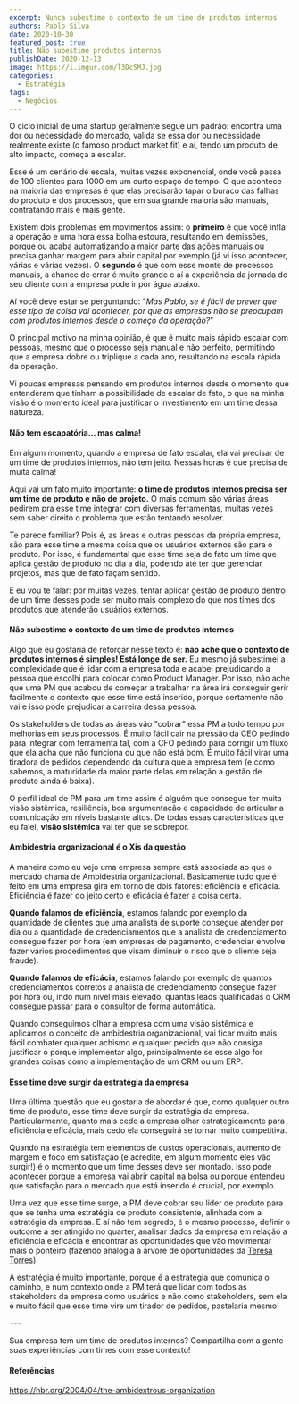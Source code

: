 ```yaml
---
excerpt: Nunca subestime o contexto de um time de produtos internos
authors: Pablo Silva
date: 2020-10-30
featured_post: true
title: Não subestime produtos internos
publishDate: 2020-12-13
image: https://i.imgur.com/l3DcSMJ.jpg
categories:
  - Estratégia
tags:
  - Negócios
---
```


O ciclo inicial de uma startup geralmente segue um padrão: encontra uma
dor ou necessidade do mercado, valida se essa dor ou necessidade
realmente existe (o famoso product market fit) e aí, tendo um produto de
alto impacto, começa a escalar.

Esse é um cenário de escala, muitas vezes exponencial, onde você passa
de 100 clientes para 1000 em um curto espaço de tempo. O que acontece na
maioria das empresas é que elas precisarão tapar o buraco das falhas do
produto e dos processos, que em sua grande maioria são manuais,
contratando mais e mais gente. 

Existem dois problemas em movimentos assim: o **primeiro** é que você
infla a operação e uma hora essa bolha estoura, resultando em demissões,
porque ou acaba automatizando a maior parte das ações manuais ou precisa
ganhar margem para abrir capital por exemplo (já vi isso acontecer,
várias e várias vezes). O **segundo** é que com esse monte de processos
manuais, a chance de errar é muito grande e aí a experiência da jornada
do seu cliente com a empresa pode ir por água abaixo.

Aí você deve estar se perguntando: "*Mas Pablo, se é fácil de prever que
esse tipo de coisa vai acontecer, por que as empresas não se preocupam
com produtos internos desde o começo da operação?*"

O principal motivo na minha opinião, é que é muito mais rápido escalar
com pessoas, mesmo que o processo seja manual e não perfeito, permitindo
que a empresa dobre ou triplique a cada ano, resultando na escala rápida
da operação.

Vi poucas empresas pensando em produtos internos desde o momento que
entenderam que tinham a possibilidade de escalar de fato, o que na minha
visão é o momento ideal para justificar o investimento em um time dessa
natureza.

#### Não tem escapatória... mas calma!

Em algum momento, quando a empresa de fato escalar, ela vai precisar de
um time de produtos internos, não tem jeito. Nessas horas é que precisa
de muita calma!

Aqui vai um fato muito importante: **o time de produtos internos precisa
ser um time de produto e não de projeto.** O mais comum são várias áreas
pedirem pra esse time integrar com diversas ferramentas, muitas vezes
sem saber direito o problema que estão tentando resolver.

Te parece familiar? Pois é, as áreas e outras pessoas da própria
empresa, são para esse time a mesma coisa que os usuários externos são
para o produto. Por isso, é fundamental que esse time seja de fato um
time que aplica gestão de produto no dia a dia, podendo até ter que
gerenciar projetos, mas que de fato façam sentido. 

E eu vou te falar: por muitas vezes, tentar aplicar gestão de produto
dentro de um time desses pode ser muito mais complexo do que nos times
dos produtos que atenderão usuários externos.

#### Não subestime o contexto de um time de produtos internos

Algo que eu gostaria de reforçar nesse texto é: **não ache que o
contexto de produtos internos é simples! Está longe de ser.** Eu mesmo
já subestimei a complexidade que é lidar com a empresa toda e acabei
prejudicando a pessoa que escolhi para colocar como Product Manager. Por
isso, não ache que uma PM que acabou de começar a trabalhar na área irá
conseguir gerir facilmente o contexto que esse time está inserido,
porque certamente não vai e isso pode prejudicar a carreira dessa
pessoa.

Os stakeholders de todas as áreas vão "cobrar" essa PM a todo tempo por
melhorias em seus processos. É muito fácil cair na pressão da CEO
pedindo para integrar com ferramenta tal, com a CFO pedindo para
corrigir um fluxo que ela acha que não funciona ou que não está bom. É
muito fácil virar uma tiradora de pedidos dependendo da cultura que a
empresa tem (e como sabemos, a maturidade da maior parte delas em
relação a gestão de produto ainda é baixa).

O perfil ideal de PM para um time assim é alguém que consegue ter muita
visão sistêmica, resiliência, boa argumentação e capacidade de articular
a comunicação em níveis bastante altos. De todas essas características
que eu falei, **visão sistêmica** vai ter que se sobrepor.

#### Ambidestria organizacional é o Xis da questão

A maneira como eu vejo uma empresa sempre está associada ao que o
mercado chama de Ambidestria organizacional. Basicamente tudo que é
feito em uma empresa gira em torno de dois fatores: eficiência e
eficácia. Eficiência é fazer do jeito certo e eficácia é fazer a coisa
certa.

**Quando falamos de eficiência**, estamos falando por exemplo da
quantidade de clientes que uma analista de suporte consegue atender por
dia ou a quantidade de credenciamentos que a analista de credenciamento
consegue fazer por hora (em empresas de pagamento, credenciar envolve
fazer vários procedimentos que visam diminuir o risco que o cliente seja
fraude).

**Quando falamos de eficácia**, estamos falando por exemplo de quantos
credenciamentos corretos a analista de credenciamento consegue fazer por
hora ou, indo num nível mais elevado, quantas leads qualificadas o CRM
consegue passar para o consultor de forma automática.

Quando conseguimos olhar a empresa com uma visão sistêmica e aplicamos o
conceito de ambidestria organizacional, vai ficar muito mais fácil
combater qualquer achismo e qualquer pedido que não consiga justificar o
porque implementar algo, principalmente se esse algo for grandes coisas
como a implementação de um CRM ou um ERP.

#### Esse time deve surgir da estratégia da empresa

Uma última questão que eu gostaria de abordar é que, como qualquer outro
time de produto, esse time deve surgir da estratégia da empresa.
Particularmente, quanto mais cedo a empresa olhar estrategicamente para
eficiência e eficácia, mais cedo ela conseguirá se tornar muito
competitiva.

Quando na estratégia tem elementos de custos operacionais, aumento de
margem e foco em satisfação (e acredite, em algum momento eles vão
surgir!) é o momento que um time desses deve ser montado. Isso pode
acontecer porque a empresa vai abrir capital na bolsa ou porque entendeu
que satisfação para o mercado que está inserido é crucial, por exemplo.

Uma vez que esse time surge, a PM deve cobrar seu líder de produto para
que se tenha uma estratégia de produto consistente, alinhada com a
estratégia da empresa. E aí não tem segredo, é o mesmo processo, definir
o outcome a ser atingido no quarter, analisar dados da empresa em
relação a eficiência e eficácia e encontrar as oportunidades que vão
movimentar mais o ponteiro (fazendo analogia a árvore de oportunidades
da [Teresa Torres](https://medium.com/u/dc6ee2fb8502)).

A estratégia é muito importante, porque é a estratégia que comunica o
caminho, e num contexto onde a PM terá que lidar com todos as
stakeholders da empresa como usuários e não como stakeholders, sem ela é
muito fácil que esse time vire um tirador de pedidos, pastelaria mesmo!

 --- 

Sua empresa tem um time de produtos internos? Compartilha com a gente
suas experiências com times com esse contexto!

#### Referências

<https://hbr.org/2004/04/the-ambidextrous-organization>